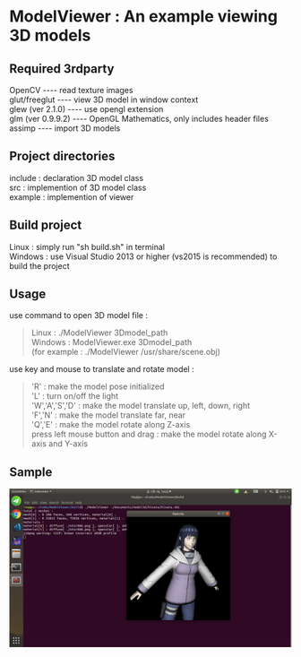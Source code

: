 ModelViewer : An example viewing 3D models
==========================================

Required 3rdparty
-----------------
OpenCV ---- read texture images<br />
glut/freeglut ---- view 3D model in window context<br />
glew (ver 2.1.0) ---- use opengl extension<br />
glm (ver 0.9.9.2) ---- OpenGL Mathematics, only includes header files<br />
assimp ---- import 3D models<br />

Project directories
-------------------
include : declaration 3D model class<br />
src : implemention of 3D model class<br />
example : implemention of viewer<br />

Build project
-------------
Linux : simply run "sh build.sh" in terminal<br />
Windows : use Visual Studio 2013 or higher (vs2015 is recommended) to build the project<br />

Usage
-----
use command to open 3D model file :<br />
>Linux : ./ModelViewer 3Dmodel_path<br />
>Windows : ModelViewer.exe 3Dmodel_path<br />
>(for example : ./ModelViewer /usr/share/scene.obj)<br />

use key and mouse to translate and rotate model :<br />
>'R' : make the model pose initialized<br />
>'L' : turn on/off the light<br />
>'W','A','S','D' : make the model translate up, left, down, right<br />
>'F','N' : make the model translate far, near<br />
>'Q','E' : make the model rotate along Z-axis<br />
>press left mouse button and drag : make the model rotate along X-axis and Y-axis<br />

Sample
-------
![viewer](img/viewer_example.png)
